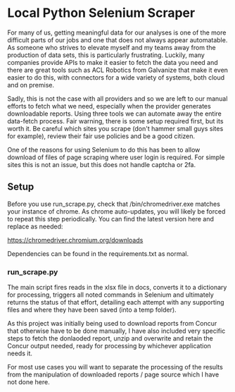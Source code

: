 # Local Python Selenium Scraper

For many of us, getting meaningful data for our analyses is one of the more difficult parts of our jobs and one that does not always appear automatable. As someone who strives to elevate myself and my teams away from the production of data sets, this is particularly frustrating. Luckily, many companies provide APIs to make it easier to fetch the data you need and there are great tools such as ACL Robotics from Galvanize that make it even easier to do this, with connectors for a wide variety of systems, both cloud and on premise.

Sadly, this is not the case with all providers and so we are left to our manual efforts to fetch what we need, especially when the provider generates downloadable reports. Using three tools we can automate away the entire data-fetch process. Fair warning, there is some setup required first, but its worth it. Be careful which sites you scrape (don&#39;t hammer small guys sites for example), review their fair use policies and be a good citizen.

One of the reasons for using Selenium to do this has been to allow download of files of page scraping where user login is required. For simple sites this is not an issue, but this does not handle captcha or 2fa.

## Setup

Before you use run_scrape.py, check that /bin/chromedriver.exe matches your instance of chrome. As chrome auto-updates, you will likely be forced to repeat this step periodically. You can find the latest version here and replace as needed:

https://chromedriver.chromium.org/downloads

Dependencies can be found in the requirements.txt as normal.

### run_scrape.py

The main script fires reads in the xlsx file in docs, converts it to a dictionary for processing, triggers all noted commands in Selenium and ultimately returns the status of that effort, detailing each attempt with any supporting files and where they have been saved (into a temp folder).

As this project was initially being used to download reports from Concur that otherwise have to be done manually, I have also included very specific steps to fetch the donlaoded report, unzip and overwrite and retain the Concur output needed, ready for processing by whichever application needs it.

For most use cases you will want to separate the processing of the results from the manipulation of downloaded reports / page source which I have not done here. 
